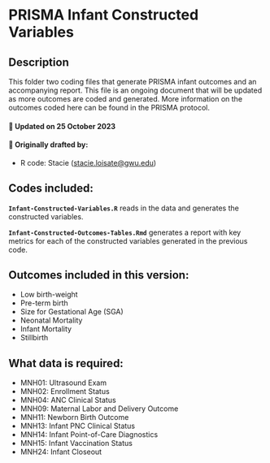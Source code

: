 
# PRISMA Infant Constructed Variables

## Description

This folder two coding files that generate PRISMA infant outcomes and an
accompanying report. This file is an ongoing document that will be
updated as more outcomes are coded and generated. More information on
the outcomes coded here can be found in the PRISMA protocol.

#### :pushpin: Updated on 25 October 2023

#### :pushpin: Originally drafted by:

- R code: Stacie (<stacie.loisate@gwu.edu>)

## Codes included:

**`Infant-Constructed-Variables.R`** reads in the data and generates the
constructed variables.

**`Infant-Constructed-Outcomes-Tables.Rmd`** generates a report with key
metrics for each of the constructed variables generated in the previous
code.

## Outcomes included in this version:

- Low birth-weight
- Pre-term birth
- Size for Gestational Age (SGA)
- Neonatal Mortality
- Infant Mortality
- Stillbirth

## What data is required:

- MNH01: Ultrasound Exam
- MNH02: Enrollment Status
- MNH04: ANC Clinical Status
- MNH09: Maternal Labor and Delivery Outcome
- MNH11: Newborn Birth Outcome
- MNH13: Infant PNC Clinical Status
- MNH14: Infant Point-of-Care Diagnostics
- MNH15: Infant Vaccination Status
- MNH24: Infant Closeout
